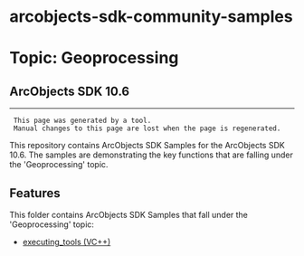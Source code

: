 # arcobjects-sdk-community-samples 
# Topic: Geoprocessing
## ArcObjects SDK 10.6  

----------
     This page was generated by a tool.
     Manual changes to this page are lost when the page is regenerated.

This repository contains ArcObjects SDK Samples for the ArcObjects SDK 10.6.  The samples are demonstrating the key functions that are falling under the 'Geoprocessing' topic.  


## Features

This folder contains ArcObjects SDK Samples that fall under the 'Geoprocessing' topic:

* [executing_tools (VC++)](../../../../tree/master/Vcpp/Geoprocessing/executing_tools)  


